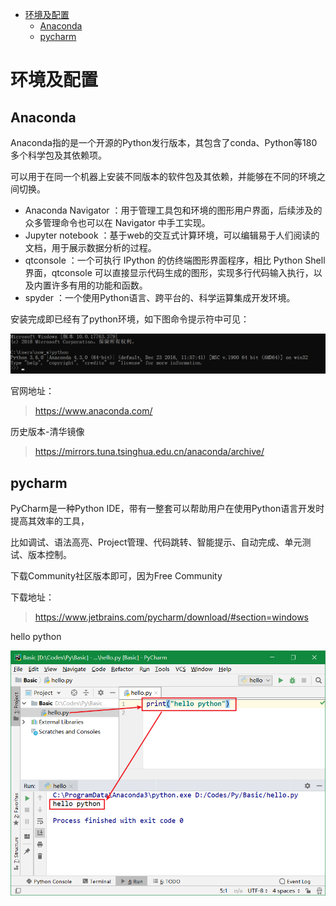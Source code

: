 <!-- TOC -->

- [环境及配置](#环境及配置)
    - [Anaconda](#anaconda)
    - [pycharm](#pycharm)

<!-- /TOC -->

<a id="markdown-环境及配置" name="环境及配置"></a>
# 环境及配置
<a id="markdown-anaconda" name="anaconda"></a>
## Anaconda

Anaconda指的是一个开源的Python发行版本，其包含了conda、Python等180多个科学包及其依赖项。

可以用于在同一个机器上安装不同版本的软件包及其依赖，并能够在不同的环境之间切换。

* Anaconda Navigator ：用于管理工具包和环境的图形用户界面，后续涉及的众多管理命令也可以在 Navigator 中手工实现。
* Jupyter notebook ：基于web的交互式计算环境，可以编辑易于人们阅读的文档，用于展示数据分析的过程。
* qtconsole ：一个可执行 IPython 的仿终端图形界面程序，相比 Python Shell 界面，qtconsole 可以直接显示代码生成的图形，实现多行代码输入执行，以及内置许多有用的功能和函数。
* spyder ：一个使用Python语言、跨平台的、科学运算集成开发环境。

安装完成即已经有了python环境，如下图命令提示符中可见：

![](../assets/Environment/anaconda-python.png)

官网地址：
> https://www.anaconda.com/

历史版本-清华镜像
> https://mirrors.tuna.tsinghua.edu.cn/anaconda/archive/


<a id="markdown-pycharm" name="pycharm"></a>
## pycharm
PyCharm是一种Python IDE，带有一整套可以帮助用户在使用Python语言开发时提高其效率的工具，

比如调试、语法高亮、Project管理、代码跳转、智能提示、自动完成、单元测试、版本控制。

下载Community社区版本即可，因为Free Community

下载地址：

>https://www.jetbrains.com/pycharm/download/#section=windows

hello python

![](../assets/Environment/pycharm-hello.png)